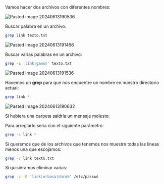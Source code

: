 Vamos hacer dos archivos con diferentes nombres:

![Pasted image 20240613190536](https://github.com/user-attachments/assets/97bb8c79-c925-4f3c-bdba-89f3bd050c32)

Buscar palabra en un archivo:

```Bash
grep link texto.txt
```

![Pasted image 20240613191456](https://github.com/user-attachments/assets/a37009b1-24b3-4cc1-b6d1-3f66e7f86b46)

Buscar varias palabras en un archivo:

```Bash
grep -E 'link|ganon' texto.txt
```

![Pasted image 20240613191536](https://github.com/user-attachments/assets/89307c45-be47-4484-b375-f1257ea538a4)

Hacemos un **grep** para que nos encuentre un nombre en nuestro directorio actual:

```Bash
grep link *
```

![Pasted image 20240613190632](https://github.com/user-attachments/assets/52774d1d-e7bb-4bc5-9f80-0654068a3c5f)

Si hubiera una carpeta saldría un mensaje molesto:



Para arreglarlo sería con el siguiente parámetro:

```Bash
grep -s link *
```



Si queremos que de los archivos que tenemos nos muestre todas las líneas menos una que escojamos:

```Bash
grep -v link texto.txt
```



Si quisiéramos eliminar varias:

```Bash
grep -v -E 'link|urbosa|daruk' /etc/passwd
```






